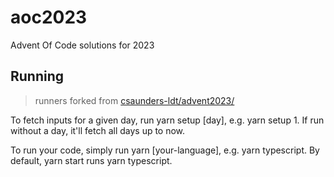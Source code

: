 # aoc2023

Advent Of Code solutions for 2023

## Running

> runners forked from [csaunders-ldt/advent2023/](https://github.com/csaunders-ldt/advent2023/)

To fetch inputs for a given day, run yarn setup [day], e.g. yarn setup 1. If run without a day, it'll fetch all days up to now.

To run your code, simply run yarn [your-language], e.g. yarn typescript. By default, yarn start runs yarn typescript.
